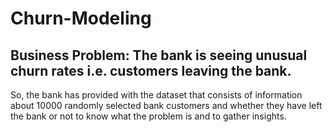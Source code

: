 # Churn-Modeling

## Business Problem: The bank is seeing unusual churn rates i.e. customers leaving the bank.
So, the bank has provided with the dataset that consists of information about 10000 randomly
selected bank customers and whether they have left the bank or not to know what the
problem is and to gather insights.
